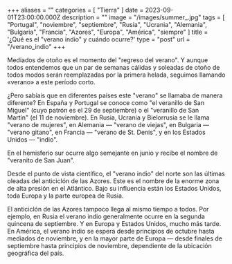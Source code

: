 +++
aliases = ""
categories = [ "Tierra" ]
date = 2023-09-01T23:00:00.000Z
description = ""
image = "/images/summer_.jpg"
tags = [
  "Portugal",
  "noviembre",
  "septiembre",
  "Rusia",
  "Ucrania",
  "Alemania",
  "Bulgaria",
  "Francia",
  "Azores",
  "Europa",
  "América",
  "siempre"
]
title = '¿Qué es el "verano indio" y cuándo ocurre?'
type = "post"
url = "/verano_indio"
+++

Mediados de otoño es el momento del "regreso del verano". Y aunque todos entendemos que un par de semanas cálidas y soleadas de otoño de todos modos serán reemplazadas por la primera helada, seguimos llamando «verano» a este período corto.

¿Pero sabíais que en diferentes países este "verano" se llamaba de manera diferente?  En España y Portugal se conoce como "el veranillo de San Miguel" (cuyo patrón es el 29 de septiembre) o el "veranillo de San Martín" (el 11 de noviembre). En Rusia, Ucrania y Bielorrusia se le llama "verano de mujeres", en Alemania — "verano de viejas", en Bulgaria — "verano gitano", en Francia — "verano de St. Denis", y en los Estados Unidos — "indio".

En el hemisferio sur ocurre algo semejante en junio y recibe el nombre de "veranito de San Juan".

Desde el punto de vista científico, el "verano indio" del norte son las últimas oleadas del anticiclón de las Azores. Este es el nombre de la enorme zona de alta presión en el Atlántico. Bajo su influencia están los Estados Unidos, toda Europa y la parte europea de Rusia.

El anticiclón de las Azores tampoco llega al mismo tiempo a todos. Por ejemplo, en Rusia el verano indio generalmente ocurre en la segunda quincena de septiembre. Y en Europa y Estados Unidos, mucho más tarde. En América, el verano indio se espera desde principios de octubre hasta mediados de noviembre, y en la mayor parte de Europa — desde finales de septiembre hasta principios de noviembre, dependiente de la ubicación geográfica del país.
